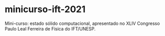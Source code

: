 # minicurso-ift-2021
Mini-curso: estado sólido computacional, apresentado no XLIV Congresso Paulo Leal Ferreira de Física do IFT/UNESP.
